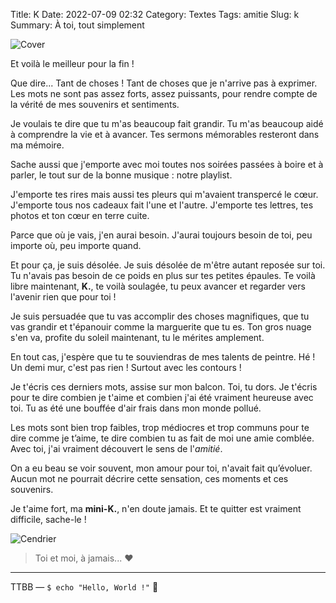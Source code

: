 Title: K
Date: 2022-07-09 02:32
Category: Textes
Tags: amitie
Slug: k
Summary: À toi, tout simplement

![Cover]({static}/images/friend.png)

Et voilà le meilleur pour la fin !

Que dire... Tant de choses ! Tant de choses que je n'arrive pas à exprimer. Les mots ne sont pas assez forts, assez puissants, pour rendre compte de la vérité de mes souvenirs et sentiments.

Je voulais te dire que tu m'as beaucoup fait grandir. Tu m'as beaucoup aidé à comprendre la vie et à avancer. Tes sermons mémorables resteront dans ma mémoire.

Sache aussi que j'emporte avec moi toutes nos soirées passées à boire et à parler, le tout sur de la bonne musique : notre playlist.

J'emporte tes rires mais aussi tes pleurs qui m'avaient transpercé le cœur. J'emporte tous nos cadeaux fait l'une et l'autre. J'emporte tes lettres, tes photos et ton cœur en terre cuite.

Parce que où je vais, j'en aurai besoin. J'aurai toujours besoin de toi, peu importe où, peu importe quand.

Et pour ça, je suis désolée. Je suis désolée de m'être autant reposée sur toi. Tu n'avais pas besoin de ce poids en plus sur tes petites épaules. Te voilà libre maintenant, **K.**, te voilà soulagée, tu peux avancer et regarder vers l'avenir rien que pour toi !

Je suis persuadée que tu vas accomplir des choses magnifiques, que tu vas grandir et t'épanouir comme la marguerite que tu es. Ton gros nuage s'en va, profite du soleil maintenant, tu le mérites amplement.

En tout cas, j'espère que tu te souviendras de mes talents de peintre. Hé ! Un demi mur, c'est pas rien ! Surtout avec les contours !

Je t'écris ces derniers mots, assise sur mon balcon. Toi, tu dors. Je t'écris pour te dire combien je t'aime et combien j'ai été vraiment heureuse avec toi. Tu as été une bouffée d'air frais dans mon monde pollué.

Les mots sont bien trop faibles, trop médiocres et trop communs pour te dire comme je t’aime, te dire combien tu as fait de moi une amie comblée. Avec toi, j'ai vraiment découvert le sens de l'*amitié*.

On a eu beau se voir souvent, mon amour pour toi, n'avait fait qu’évoluer. Aucun mot ne pourrait décrire cette sensation, ces moments et ces souvenirs.

Je t'aime fort, ma **mini-K.**, n'en doute jamais. Et te quitter est vraiment difficile, sache-le !

![Cendrier]({static}/images/cendrier.jpg)

> Toi et moi, à jamais... ♥

---
TTBB — `$ echo "Hello, World !"` 🐨
